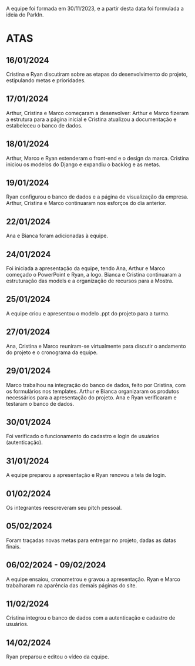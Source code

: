 A equipe foi formada em 30/11/2023, e a partir desta data foi formulada a ideia do ParkIn.

# ATAS

## 16/01/2024

Cristina e Ryan discutiram sobre as etapas do desenvolvimento do projeto, estipulando metas e prioridades.

## 17/01/2024

Arthur, Cristina e Marco começaram a desenvolver: Arthur e Marco fizeram a estrutura para a página inicial e Cristina atualizou a documentação e estabeleceu o banco de dados.

## 18/01/2024 

Arthur, Marco e Ryan estenderam o front-end e o design da marca. Cristina iniciou os modelos do Django e expandiu o backlog e as metas.

## 19/01/2024

Ryan configurou o banco de dados e a página de visualização da empresa. Arthur, Cristina e Marco continuaram nos esforços do dia anterior.

## 22/01/2024

Ana e Bianca foram adicionadas à equipe.

## 24/01/2024

Foi iniciada a apresentação da equipe, tendo Ana, Arthur e Marco começado o PowerPoint e Ryan, a logo. Bianca e Cristina continuaram a estruturação das models e a organização de recursos para a Mostra.

## 25/01/2024

A equipe criou e apresentou o modelo .ppt do projeto para a turma.

## 27/01/2024

Ana, Cristina e Marco reuniram-se virtualmente para discutir o andamento do projeto e o cronograma da equipe.

## 29/01/2024

Marco trabalhou na integração do banco de dados, feito por Cristina, com os formulários nos templates. Arthur e Bianca organizaram os produtos necessários para a apresentação do projeto. Ana e Ryan verificaram e testaram o banco de dados.

## 30/01/2024

Foi verificado o funcionamento do cadastro e login de usuários (autenticação).

## 31/01/2024

A equipe preparou a apresentação e Ryan renovou a tela de login.

## 01/02/2024

Os integrantes reescreveram seu pitch pessoal.

## 05/02/2024

Foram traçadas novas metas para entregar no projeto, dadas as datas finais.

## 06/02/2024 - 09/02/2024

A equipe ensaiou, cronometrou e gravou a apresentação. Ryan e Marco trabalharam na aparência das demais páginas do site.

## 11/02/2024

Cristina integrou o banco de dados com a autenticação e cadastro de usuários.

## 14/02/2024

Ryan preparou e editou o vídeo da equipe.